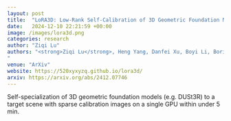 ```yaml
---
layout: post
title:  "LoRA3D: Low-Rank Self-Calibration of 3D Geometric Foundation Models"
date:   2024-12-10 22:21:59 +00:00
image: /images/lora3d.png
categories: research
author: "Ziqi Lu"
authors: "<strong>Ziqi Lu</strong>, Heng Yang, Danfei Xu, Boyi Li, Boris Ivanovic, Marco Pavone, Yue Wang
"
venue: "ArXiv"
website: https://520xyxyzq.github.io/lora3d/
arxiv: https://arxiv.org/abs/2412.07746
---
```


Self-specialization of 3D geometric foundation models (e.g. DUSt3R) to a target scene with sparse calibration images on a single GPU within under 5 min.